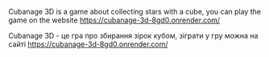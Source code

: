 Cubanage 3D is a game about collecting stars with a cube, you can play the game on the website https://cubanage-3d-8gd0.onrender.com/

Cubanage 3D - це гра про збирання зірок кубом, зіграти у гру можна на сайті https://cubanage-3d-8gd0.onrender.com/
